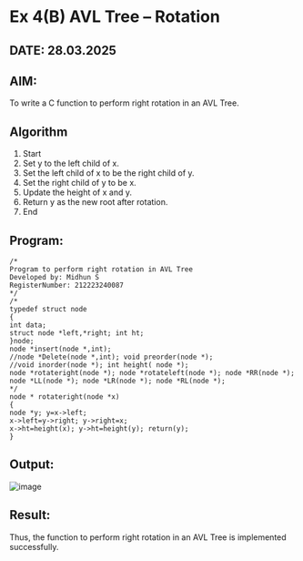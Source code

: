 # Ex 4(B) AVL Tree – Rotation
## DATE: 28.03.2025
## AIM:
To write a C function to perform right rotation in an AVL Tree.

## Algorithm
1. Start
2. Set y to the left child of x.
3. Set the left child of x to be the right child of y.
4. Set the right child of y to be x.
5. Update the height of x and y.
6. Return y as the new root after rotation.
7. End
## Program:
```
/*
Program to perform right rotation in AVL Tree
Developed by: Midhun S
RegisterNumber: 212223240087
*/
/*
typedef struct node
{
int data;
struct node *left,*right; int ht;
}node;
node *insert(node *,int);
//node *Delete(node *,int); void preorder(node *);
//void inorder(node *); int height( node *);
node *rotateright(node *); node *rotateleft(node *); node *RR(node *);
node *LL(node *); node *LR(node *); node *RL(node *);
*/
node * rotateright(node *x)
{
node *y; y=x->left;
x->left=y->right; y->right=x;
x->ht=height(x); y->ht=height(y); return(y);
}
```
## Output:
![image](https://github.com/user-attachments/assets/0ce46f38-a83e-4ee3-8829-b772ed006b5d)



## Result:
Thus, the function to perform right rotation in an AVL Tree is implemented successfully.
